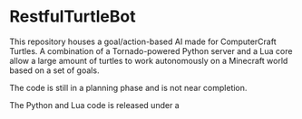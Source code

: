 RestfulTurtleBot
================

This repository houses a goal/action-based AI made for ComputerCraft Turtles.  A combination of a Tornado-powered Python server and a Lua core allow a large amount of turtles to work autonomously on a Minecraft world based on a set of goals.

The code is still in a planning phase and is not near completion.

The Python and Lua code is released under a 
